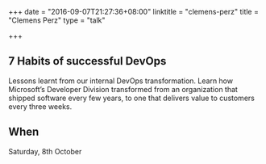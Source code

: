 +++
date = "2016-09-07T21:27:36+08:00"
linktitle = "clemens-perz"
title = "Clemens Perz"
type = "talk"

+++

<div class="span-15  ">
  <div class="span-15  last ">
  <h2>7 Habits of successful DevOps</h2>
  <p>
  Lessons learnt from our internal DevOps transformation.
  Learn how Microsoft’s Developer Division transformed from an organization that shipped software every few years, to one that delivers value to customers every three weeks.
  </p>
  <h2>When</h2>
  <p><time datetime="2016-10-08T14:00">Saturday, 8th October</time></p>
  </div>
</div>
